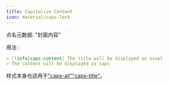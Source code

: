 ```yaml
---
title: Capitalize Content
icon: material/caps-lock
---
```


点名元数据: "封面内容"

用法 :
```md
> [!info|caps-content] The title will be displayed as usual
> The content will be displayed as caps
```

样式本身也适用于["caps-all"](。/combined-styling/page-16.md)["caps-title"](。/title-styling/page-16.md)。